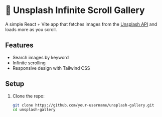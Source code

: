 # 📸 Unsplash Infinite Scroll Gallery

A simple React + Vite app that fetches images from the [Unsplash API](https://unsplash.com/developers) and loads more as you scroll.

## Features
- Search images by keyword
- Infinite scrolling
- Responsive design with Tailwind CSS

## Setup
1. Clone the repo:
   ```bash
   git clone https://github.com/your-username/unsplash-gallery.git
   cd unsplash-gallery
